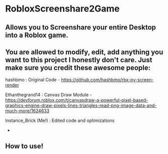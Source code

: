 # RobloxScreenshare2Game
Allows you to Screenshare your entire Desktop into a Roblox game.
-
You are allowed to modify, edit, add anything you want to this project I honestly don't care. Just make sure you credit these awesome people:
-
hashbmo : Original Code - https://github.com/hashbmo/rbx-py-screen-render

Ethanthegrand14 : Canvas Draw Module - https://devforum.roblox.com/t/canvasdraw-a-powerful-pixel-based-graphics-engine-draw-pixels-lines-triangles-read-png-image-data-and-much-more/1624633

Instance_Brick (Me!) : Edited code and optimizations

-
How to use!
-
